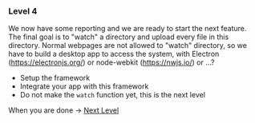 ### Level 4

We now have some reporting and we are ready to start the next feature. 
The final goal is to "watch" a directory and upload every file in this directory.
Normal webpages are not allowed to "watch" directory, so we have to build a desktop app to access the system, with Electron (https://electronjs.org/) or node-webkit (https://nwjs.io/) or ...?

* Setup the framework
* Integrate your app with this framework
* Do not make the `watch` function yet, this is the next level

When you are done -> [Next Level](https://github.com/honestica/frontend-jobs/tree/master/lvl5)
